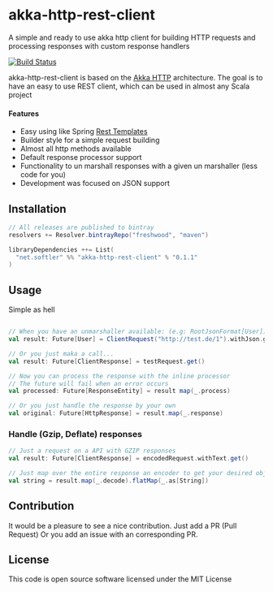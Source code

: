# akka-http-rest-client
A simple and ready to use akka http client for building HTTP requests and processing responses with custom response handlers

[![Build Status](https://travis-ci.org/Freshwood/akka-http-rest-client.svg?branch=master)](https://travis-ci.org/Freshwood/akka-http-rest-client)

akka-http-rest-client is based on the [Akka HTTP](https://github.com/akka/akka-http) architecture.
The goal is to have an easy to use REST client, which can be used in almost any Scala project
#### Features

- Easy using like Spring [Rest Templates](https://docs.spring.io/spring-framework/docs/current/javadoc-api/org/springframework/web/client/RestTemplate.html)
- Builder style for a simple request building
- Almost all http methods available
- Default response processor support
- Functionality to un marshall responses with a given un marshaller (less code for you)
- Development was focused on JSON support

## Installation

``` scala
// All releases are published to bintray
resolvers += Resolver.bintrayRepo("freshwood", "maven")

libraryDependencies ++= List(
  "net.softler" %% "akka-http-rest-client" % "0.1.1"
)
```

## Usage

Simple as hell

``` scala

// When you have an unmarshaller available: (e.g: RootJsonFormat[User])
val result: Future[User] = ClientRequest("http://test.de/1").withJson.get[User]

// Or you just maka a call...
val result: Future[ClientResponse] = testRequest.get()

// Now you can process the response with the inline processor
// The future will fail when an error occurs
val processed: Future[ResponseEntity] = result map(_.process)

// Or you just handle the response by your own
val original: Future[HttpResponse] = result.map(_.response)

```

### Handle (Gzip, Deflate) responses

```scala
// Just a request on a API with GZIP responses
val result: Future[ClientResponse] = encodedRequest.withText.get()

// Just map over the entire response an encoder to get your desired object 
val string = result.map(_.decode).flatMap(_.as[String])

```

## Contribution ##

It would be a pleasure to see a nice contribution.
Just add a PR (Pull Request)
Or you add an issue with an corresponding PR.

## License ##

This code is open source software licensed under the MIT License
